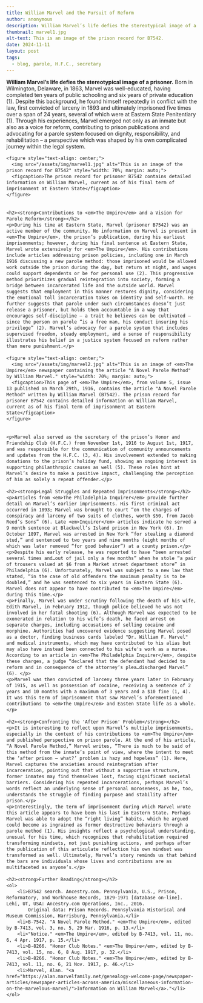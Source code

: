 ```yaml
---
title: William Marvel and the Pursuit of Reform
author: anonymous
description: William Marvel’s life defies the stereotypical image of a prisoner.
thumbnail: marvel1.jpg
alt-text: This is an image of the prison record for B7542.
date: 2024-11-11
layout: post
tags:
  - blog, parole, H.F.C., secretary
---
```


<html lang="en">
<body>
    <p><strong>William Marvel’s life defies the stereotypical image of a prisoner.</strong> Born in Wilmington, Delaware, in 1863, Marvel was well-educated, having completed ten years of public schooling and six years of private education (1). Despite this background, he found himself repeatedly in conflict with the law, first convicted of larceny in 1893 and ultimately imprisoned five times over a span of 24 years, several of which were at Eastern State Penitentiary (1). Through his experiences, Marvel emerged not only as an inmate but also as a voice for reform, contributing to prison publications and advocating for a parole system focused on dignity, responsibility, and rehabilitation – a perspective which was shaped by his own complicated journey within the legal system.</p>
  
    <figure style="text-align: center;">
      <img src="/assets/img/marvel1.jpg" alt="This is an image of the prison record for B7542" style="width: 70%; margin: auto;">
      <figcaption>The prison record for prisoner B7542 contains detailed information on William Marvel, current as of his final term of imprisonment at Eastern State</figcaption>
    </figure>


    <h2><strong>Contributions to <em>The Umpire</em> and a Vision for Parole Reform</strong></h2>
    <p>During his time at Eastern State, Marvel (prisoner B7542) was an active member of the community. No information on Marvel is present in <em>The Umpire</em>, the prison’s publication, during his earliest imprisonments; however, during his final sentence at Eastern State, Marvel wrote extensively for <em>The Umpire</em>. His contributions include articles addressing prison policies, including one in March 1916 discussing a new parole method: those imprisoned would be allowed work outside the prison during the day, but return at night, and wages could support dependents or be for personal use (2). This progressive method prioritizes gradual reintegration into society, forming a bridge between incarcerated life and the outside world. Marvel suggests that employment in this manner restores dignity, considering the emotional toll incarceration takes on identity and self-worth. He further suggests that parole under such circumstances doesn’t just release a prisoner, but holds them accountable in a way that encourages self-discipline – a trait he believes can be cultivated – since the person on parole “is a free man, his conduct insuring his privilege” (2). Marvel’s advocacy for a parole system that includes supervised freedom, steady employment, and a sense of responsibility illustrates his belief in a justice system focused on reform rather than mere punishment.</p>
    
    <figure style="text-align: center;">
      <img src="/assets/img/marvel2.jpg" alt="This is an image of <em>The Umpire</em> newspaper containing the article "A Novel Parole Method" by William Marvel." style="width: 70%; margin: auto;">
      <figcaption>This page of <em>The Umpire</em>, from volume 5, issue 13 published on March 29th, 1916, contains the article "A Novel Parole Method" written by William Marvel (B7542). The prison record for prisoner B7542 contains detailed information on William Marvel, current as of his final term of imprisonment at Eastern State</figcaption>
    </figure>  

    
    <p>Marvel also served as the secretary of the prison’s Honor and Friendship Club (H.F.C.) from November 1st, 1916 to August 1st, 1917, and was responsible for the communication of community announcements and updates from the H.F.C. (3, 4). His involvement extended to making donations to the prison’s holiday fund, showing an ongoing interest in supporting philanthropic causes as well (5). These roles hint at Marvel’s desire to make a positive impact, challenging the perception of him as solely a repeat offender.</p>

    <h2><strong>Legal Struggles and Repeated Imprisonments</strong></h2>
    <p>Articles from <em>The Philadelphia Inquirer</em> provide further detail on Marvel’s earlier imprisonments. His first criminal act occurred in 1893; Marvel was brought to court “on the charges of conspiracy and larceny of two suits of clothes, worth $50, from Jacob Reed’s Sons” (6). Late <em>Inquirer</em> articles indicate he served a 9 month sentence at Blackwell’s Island prison in New York (6). In October 1897, Marvel was arrested in New York “for stealing a diamond stud,” and sentenced to two years and nine months (eight months of which was later removed “for good behavior”) at a county prison.</p>
    <p>Despite his early release, he was reported to have “been arrested several times and…out of jail only a few months” when he stole “a pair of trousers valued at $6 from a Market street department store” in Philadelphia (6). Unfortunately, Marvel was subject to a new law that stated, “in the case of old offenders the maximum penalty is to be doubled,” and he was sentenced to six years in Eastern State (6). Marvel does not appear to have contributed to <em>The Umpire</em> during this time.</p>
    <p>Finally, Marvel was under scrutiny following the death of his wife, Edith Marvel, in February 1912, though police believed he was not involved in her fatal shooting (6). Although Marvel was expected to be exonerated in relation to his wife’s death, he faced arrest on separate charges, including accusations of selling cocaine and morphine. Authorities had uncovered evidence suggesting Marvel posed as a doctor, finding business cards labeled "Dr. William F. Marvel" and medical instruments, which may have contributed to his alias but may also have instead been connected to his wife's work as a nurse. According to an article in <em>The Philadelphia Inquirer</em>, despite these charges, a judge “declared that the defendant had decided to reform and in consequence of the attorney’s plea…discharged Marvel” (6). </p>
    <p>Marvel was then convicted of larceny three years later in February of 1915, as well as possession of cocaine, receiving a sentence of 2 years and 10 months with a maximum of 3 years and a $10 fine (1, 4). It was this term of imprisonment that saw Marvel’s aforementioned contributions to <em>The Umpire</em> and Easten State life as a whole.</p>

    <h2><strong>Confronting the 'After Prison' Problem</strong></h2>
    <p>It is interesting to reflect upon Marvel’s multiple imprisonments, especially in the context of his contributions to <em>The Umpire</em> and published perspective on prison parole. At the end of his article, “A Novel Parole Method,” Marvel writes, “There is much to be said of this method from the inmate’s point of view, where the intent to meet the ‘after prison – what?’ problem is hazy and hopeless” (1). Here, Marvel captures the anxieties around reintegration after incarceration, pointing out that without a supportive structure, former inmates may find themselves lost, facing significant societal barriers. Considering his repeated incarcerations, perhaps Marvel’s words reflect an underlying sense of personal moroseness, as he, too, understands the struggle of finding purpose and stability after prison.</p>
    <p>Interestingly, the term of imprisonment during which Marvel wrote this article appears to have been his last in Eastern State. Perhaps Marvel was able to adopt the “right living” habits, which he argued could become as ingrained as former destructive behaviors through a parole method (1). His insights reflect a psychological understanding, unusual for his time, which recognizes that rehabilitation required transforming mindsets, not just punishing actions, and perhaps after the publication of this articulate reflection his own mindset was transformed as well. Ultimately, Marvel’s story reminds us that behind the bars are individuals whose lives and contributions are as multifaceted as anyone’s.</p>

    <h2><strong>Further Reading</strong></h2>
    <ol>
        <li>B7542 search. Ancestry.com. Pennsylvania, U.S., Prison, Reformatory, and Workhouse Records, 1829-1971 [database on-line]. Lehi, UT, USA: Ancestry.com Operations, Inc., 2016.
            Original data: Prison Records. Pennsylvania Historical and Museum Commission, Harrisburg, Pennsylvania.</li>
        <li>B-7542. "A Novel Parole Method." <em>The Umpire</em>, edited by B-7413, vol. 3, no. 5, 29 Mar. 1916, p. 13.</li>
        <li>"Notice." <em>The Umpire</em>, edited by B-7413, vol. 11, no. 6, 4 Apr. 1917, p. 15.</li>
        <li>B-8266. "Honor Club Notes." <em>The Umpire</em>, edited by B-7413, vol. 15, no. 6, 8 Aug. 1917, p. 32.</li>
        <li>B-8266. "Honor Club Notes." <em>The Umpire</em>, edited by B-7413, vol. 11, no. 6, 21 Nov. 1917, p. 46.</li>
        <li>Marvel, Alan. "<a href="https://alan.marvelfamily.net/genealogy-welcome-page/newspaper-articles/newspaper-articles-across-america/miscellaneous-information-on-the-marvelous-marvel/">Information on William Marvel</a>."</li>
    </ol>

</body>
</html>
